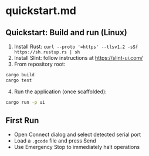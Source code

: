 # quickstart.md

## Quickstart: Build and run (Linux)

1. Install Rust: `curl --proto '=https' --tlsv1.2 -sSf https://sh.rustup.rs | sh`
2. Install Slint: follow instructions at https://slint-ui.com/
3. From repository root:

```bash
cargo build
cargo test
```

4. Run the application (once scaffolded):

```bash
cargo run -p ui
```

## First Run
- Open Connect dialog and select detected serial port
- Load a `.gcode` file and press Send
- Use Emergency Stop to immediately halt operations


